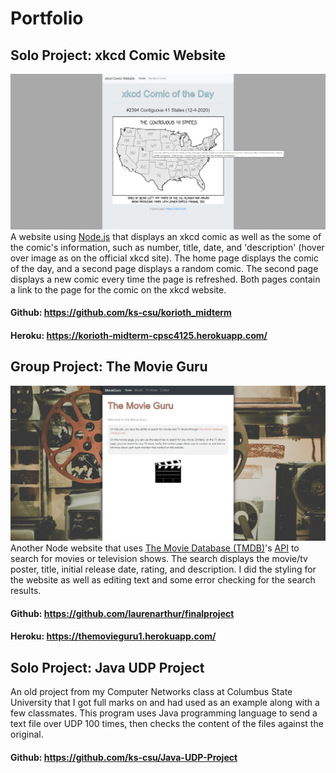 # Portfolio

## Solo Project: xkcd Comic Website
![alt text](/xkcd.png)
A website using [Node.js](https://nodejs.org/) that displays an xkcd comic as well as the some of the comic's information, such as number, title, date, and 'description' (hover over image as on the official xkcd site). The home page displays the comic of the day, and a second page displays a random comic. The second page displays a new comic every time the page is refreshed. Both pages contain a link to the page for the comic on the xkcd website. 
#### Github: https://github.com/ks-csu/korioth_midterm
#### Heroku: https://korioth-midterm-cpsc4125.herokuapp.com/


## Group Project: The Movie Guru
![alt text](/tmg.png)
Another Node website that uses [The Movie Database (TMDB)](https://www.themoviedb.org/)'s [API](https://www.themoviedb.org/documentation/api) to search for movies or television shows. The search displays the movie/tv poster, title, initial release date, rating, and description. I did the styling for the website as well as editing text and some error checking for the search results.
#### Github: https://github.com/laurenarthur/finalproject
#### Heroku: https://themovieguru1.herokuapp.com/


## Solo Project: Java UDP Project
An old project from my Computer Networks class at Columbus State University that I got full marks on and had used as an example along with a few classmates. This program uses Java programming language to send a text file over UDP 100 times, then checks the content of the files against the original.
#### Github: https://github.com/ks-csu/Java-UDP-Project
